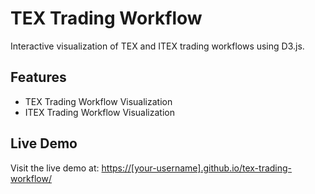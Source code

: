 # TEX Trading Workflow

Interactive visualization of TEX and ITEX trading workflows using D3.js.

## Features
- TEX Trading Workflow Visualization
- ITEX Trading Workflow Visualization


## Live Demo
Visit the live demo at: [https://[your-username].github.io/tex-trading-workflow/](https://preethchilvery.github.io/Workflows/)
